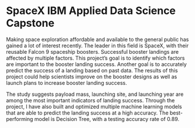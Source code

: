 # SpaceX IBM Applied Data Science Capstone
Making space exploration affordable and available to the general public has gained a lot of interest recently. The leader in this field is SpaceX, with their reusable Falcon 9 spaceship boosters. Successful booster landings are affected by multiple factors. This project’s goal is to identify which factors are important to the booster landing success. Another goal is to accurately predict the success of a landing based on past data. The results of this project could help scientists improve on the booster designs as well as launch plans to increase booster landing success.

The study suggests payload mass, launching site, and launching year are among the most important indicators of landing success. Through the project, I have also built and optimized multiple machine learning models that are able to predict the landing success at a high accuracy. The best-performing model is Decision Tree, with a testing accuracy rate of 0.89.
